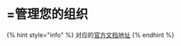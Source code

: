 # =管理您的组织

{% hint style="info" %}
对应的[官方文档地址](https://bitwarden.com/help/manage-your-sercrets-org/)
{% endhint %}
